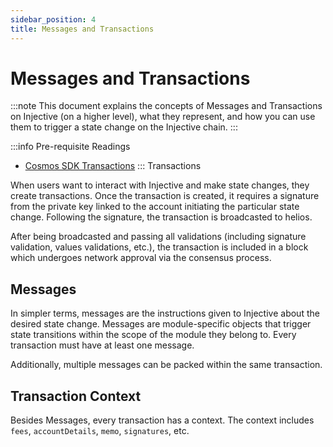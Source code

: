 ```yaml
---
sidebar_position: 4
title: Messages and Transactions
---
```


# Messages and Transactions

:::note
This document explains the concepts of Messages and Transactions on Injective (on a higher level), what they represent, and how you can use them to trigger a state change on the Injective chain. 
:::


:::info Pre-requisite Readings
- [Cosmos SDK Transactions](https://docs.cosmos.network/main/core/transactions.html)
::: Transactions

When users want to interact with Injective and make state changes, they create transactions. Once the transaction is created, it requires a signature from the private key linked to the account initiating the particular state change. Following the signature, the transaction is broadcasted to helios.

After being broadcasted and passing all validations (including signature validation, values validations, etc.), the transaction is included in a block which undergoes network approval via the consensus process.

## Messages

In simpler terms, messages are the instructions given to Injective about the desired state change. Messages are module-specific objects that trigger state transitions within the scope of the module they belong to. Every transaction must have at least one message.

Additionally, multiple messages can be packed within the same transaction. 

## Transaction Context

Besides Messages, every transaction has a context. The context includes `fees`, `accountDetails`, `memo`, `signatures`, etc. 
